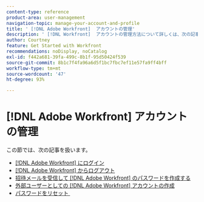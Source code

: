 ```yaml
---
content-type: reference
product-area: user-management
navigation-topic: manage-your-account-and-profile
title: ' [!DNL Adobe Workfront]  アカウントの管理'
description: ' [!DNL Workfront]  アカウントの管理方法について詳しくは、次の記事を参照してください。'
author: Courtney
feature: Get Started with Workfront
recommendations: noDisplay, noCatalog
exl-id: f442a681-39fa-499c-8b1f-95d50424f539
source-git-commit: 8b1c7f4fa96a6d5f1bc7fbc7ef11e57fa9ff4bff
workflow-type: tm+mt
source-wordcount: '47'
ht-degree: 93%

---
```


# [!DNL Adobe Workfront] アカウントの管理

この節では、次の記事を扱います。

* [&#x200B; [!DNL Adobe Workfront] にログイン](../../../workfront-basics/manage-your-account-and-profile/managing-your-workfront-account/log-in-to-workfront.md)
* [&#x200B; [!DNL Adobe Workfront] からログアウト](../../../workfront-basics/manage-your-account-and-profile/managing-your-workfront-account/log-out-of-workfront.md)
* [招待メールを受信して  [!DNL Adobe Workfront] のパスワードを作成する](../../../workfront-basics/manage-your-account-and-profile/managing-your-workfront-account/receive-email-invitations.md)
* [外部ユーザーとしての [!DNL Adobe Workfront] アカウントの作成](../../../workfront-basics/manage-your-account-and-profile/managing-your-workfront-account/create-account-external-user.md)
* [&#x200B; パスワードをリセット &#x200B;](../../../workfront-basics/manage-your-account-and-profile/managing-your-workfront-account/reset-your-password.md)
  <!--* [Reset a user's password with Enhanced Authentication](../../../workfront-basics/manage-your-account-and-profile/managing-your-workfront-account/reset-user-password-eauth.md)-->
